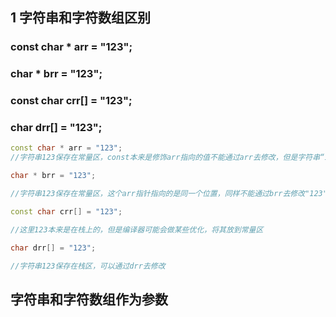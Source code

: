 
## 1 字符串和字符数组区别
### const char * arr = "123"; 

### char * brr = "123"; 

### const char crr[] = "123"; 

### char drr[] = "123";

```C++
const char * arr = "123";
//字符串123保存在常量区，const本来是修饰arr指向的值不能通过arr去修改，但是字符串“123”在常量区，本来就不能改变，所以加不加const效果都一样

char * brr = "123";

//字符串123保存在常量区，这个arr指针指向的是同一个位置，同样不能通过brr去修改"123"的值

const char crr[] = "123";

//这里123本来是在栈上的，但是编译器可能会做某些优化，将其放到常量区

char drr[] = "123";

//字符串123保存在栈区，可以通过drr去修改
```


## 字符串和字符数组作为参数

